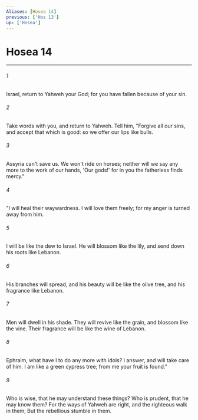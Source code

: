 ```yaml
---
Aliases: [Hosea 14]
previous: ['Hos 13']
up: ['Hosea']
---
```

# Hosea 14
***





###### 1 

Israel, return to Yahweh your God; for you have fallen because of your sin. 



###### 2 

Take words with you, and return to Yahweh. Tell him, "Forgive all our sins, and accept that which is good: so we offer our lips like bulls. 



###### 3 

Assyria can't save us. We won't ride on horses; neither will we say any more to the work of our hands, 'Our gods!' for in you the fatherless finds mercy." 



###### 4 

"I will heal their waywardness. I will love them freely; for my anger is turned away from him. 



###### 5 

I will be like the dew to Israel. He will blossom like the lily, and send down his roots like Lebanon. 



###### 6 

His branches will spread, and his beauty will be like the olive tree, and his fragrance like Lebanon. 



###### 7 

Men will dwell in his shade. They will revive like the grain, and blossom like the vine. Their fragrance will be like the wine of Lebanon. 



###### 8 

Ephraim, what have I to do any more with idols? I answer, and will take care of him. I am like a green cypress tree; from me your fruit is found." 



###### 9 

Who is wise, that he may understand these things? Who is prudent, that he may know them? For the ways of Yahweh are right, and the righteous walk in them; But the rebellious stumble in them.
